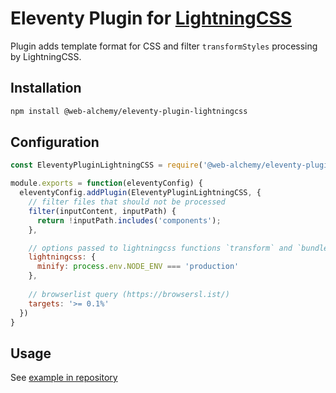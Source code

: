 # Eleventy Plugin for [LightningCSS](https://lightningcss.dev/)

Plugin adds template format for CSS and filter `transformStyles` processing by LightningCSS.

## Installation

```sh
npm install @web-alchemy/eleventy-plugin-lightningcss
```

## Configuration

```javascript
const EleventyPluginLightningCSS = require('@web-alchemy/eleventy-plugin-lightningcss');

module.exports = function(eleventyConfig) {
  eleventyConfig.addPlugin(EleventyPluginLightningCSS, {
    // filter files that should not be processed
    filter(inputContent, inputPath) {
      return !inputPath.includes('components');
    },

    // options passed to lightningcss functions `transform` and `bundle`
    lightningcss: {
      minify: process.env.NODE_ENV === 'production'
    },
    
    // browserlist query (https://browsersl.ist/)
    targets: '>= 0.1%'
  })
}
```

## Usage

See [example in repository](https://github.com/web-alchemy/eleventy-plugin-lightningcss/tree/main/example)